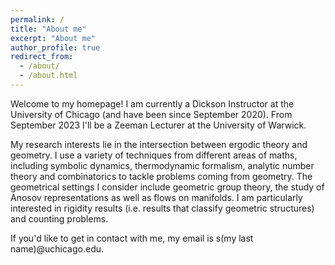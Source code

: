 ```yaml
---
permalink: /
title: "About me"
excerpt: "About me"
author_profile: true
redirect_from: 
  - /about/
  - /about.html
---
```


Welcome to my homepage! I am currently a Dickson Instructor at the University of Chicago (and have been since September 2020). From September 2023 I'll be a Zeeman Lecturer at the University of Warwick.

My research interests lie in the intersection between ergodic theory and geometry. 
I use a variety of techniques from different areas of maths, including symbolic dynamics, thermodynamic formalism, analytic number theory and combinatorics 
to tackle problems coming from geometry.  The geometrical settings I consider include geometric group theory, the study of Anosov representations as well 
as flows on manifolds. I am particularly interested in rigidity results (i.e. results that classify geometric structures) and counting problems. 

If you'd like to get in contact with me, my email is s(my last name)@uchicago.edu.
